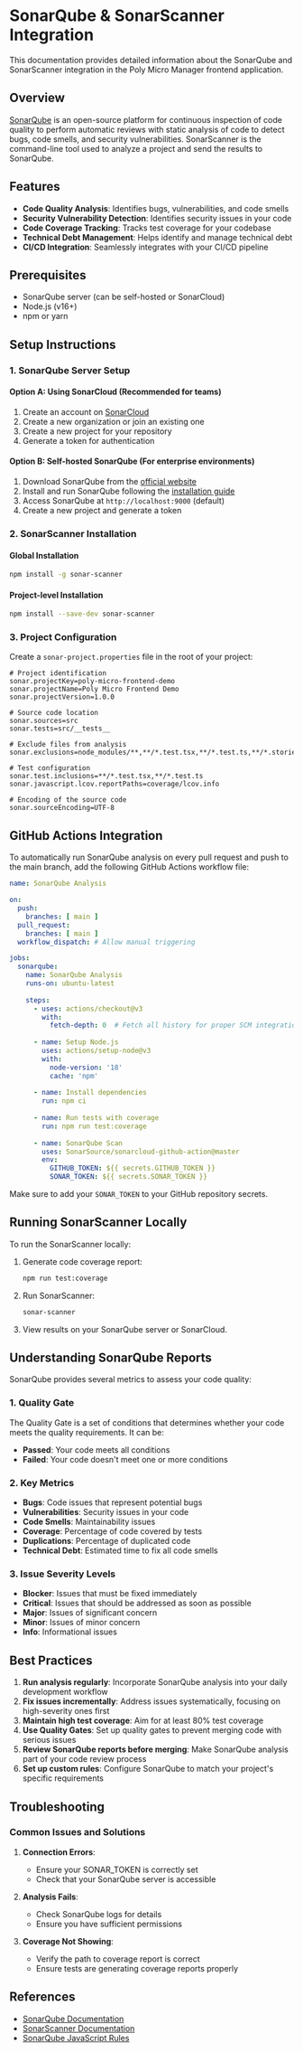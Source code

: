 # SonarQube & SonarScanner Integration

This documentation provides detailed information about the SonarQube and SonarScanner integration in the Poly Micro Manager frontend application.

## Overview

[SonarQube](https://www.sonarqube.org/) is an open-source platform for continuous inspection of code quality to perform automatic reviews with static analysis of code to detect bugs, code smells, and security vulnerabilities. SonarScanner is the command-line tool used to analyze a project and send the results to SonarQube.

## Features

- **Code Quality Analysis**: Identifies bugs, vulnerabilities, and code smells
- **Security Vulnerability Detection**: Identifies security issues in your code
- **Code Coverage Tracking**: Tracks test coverage for your codebase
- **Technical Debt Management**: Helps identify and manage technical debt
- **CI/CD Integration**: Seamlessly integrates with your CI/CD pipeline

## Prerequisites

- SonarQube server (can be self-hosted or SonarCloud)
- Node.js (v16+)
- npm or yarn

## Setup Instructions

### 1. SonarQube Server Setup

#### Option A: Using SonarCloud (Recommended for teams)

1. Create an account on [SonarCloud](https://sonarcloud.io/)
2. Create a new organization or join an existing one
3. Create a new project for your repository
4. Generate a token for authentication

#### Option B: Self-hosted SonarQube (For enterprise environments)

1. Download SonarQube from the [official website](https://www.sonarqube.org/downloads/)
2. Install and run SonarQube following the [installation guide](https://docs.sonarqube.org/latest/setup/install-server/)
3. Access SonarQube at `http://localhost:9000` (default)
4. Create a new project and generate a token

### 2. SonarScanner Installation

#### Global Installation

```bash
npm install -g sonar-scanner
```

#### Project-level Installation

```bash
npm install --save-dev sonar-scanner
```

### 3. Project Configuration

Create a `sonar-project.properties` file in the root of your project:

```properties
# Project identification
sonar.projectKey=poly-micro-frontend-demo
sonar.projectName=Poly Micro Frontend Demo
sonar.projectVersion=1.0.0

# Source code location
sonar.sources=src
sonar.tests=src/__tests__

# Exclude files from analysis
sonar.exclusions=node_modules/**,**/*.test.tsx,**/*.test.ts,**/*.stories.tsx

# Test configuration
sonar.test.inclusions=**/*.test.tsx,**/*.test.ts
sonar.javascript.lcov.reportPaths=coverage/lcov.info

# Encoding of the source code
sonar.sourceEncoding=UTF-8
```

## GitHub Actions Integration

To automatically run SonarQube analysis on every pull request and push to the main branch, add the following GitHub Actions workflow file:

```yaml
name: SonarQube Analysis

on:
  push:
    branches: [ main ]
  pull_request:
    branches: [ main ]
  workflow_dispatch: # Allow manual triggering

jobs:
  sonarqube:
    name: SonarQube Analysis
    runs-on: ubuntu-latest
    
    steps:
      - uses: actions/checkout@v3
        with:
          fetch-depth: 0  # Fetch all history for proper SCM integration
      
      - name: Setup Node.js
        uses: actions/setup-node@v3
        with:
          node-version: '18'
          cache: 'npm'
      
      - name: Install dependencies
        run: npm ci
      
      - name: Run tests with coverage
        run: npm run test:coverage
      
      - name: SonarQube Scan
        uses: SonarSource/sonarcloud-github-action@master
        env:
          GITHUB_TOKEN: ${{ secrets.GITHUB_TOKEN }}
          SONAR_TOKEN: ${{ secrets.SONAR_TOKEN }}
```

Make sure to add your `SONAR_TOKEN` to your GitHub repository secrets.

## Running SonarScanner Locally

To run the SonarScanner locally:

1. Generate code coverage report:
   ```bash
   npm run test:coverage
   ```

2. Run SonarScanner:
   ```bash
   sonar-scanner
   ```

3. View results on your SonarQube server or SonarCloud.

## Understanding SonarQube Reports

SonarQube provides several metrics to assess your code quality:

### 1. Quality Gate

The Quality Gate is a set of conditions that determines whether your code meets the quality requirements. It can be:
- **Passed**: Your code meets all conditions
- **Failed**: Your code doesn't meet one or more conditions

### 2. Key Metrics

- **Bugs**: Code issues that represent potential bugs
- **Vulnerabilities**: Security issues in your code
- **Code Smells**: Maintainability issues
- **Coverage**: Percentage of code covered by tests
- **Duplications**: Percentage of duplicated code
- **Technical Debt**: Estimated time to fix all code smells

### 3. Issue Severity Levels

- **Blocker**: Issues that must be fixed immediately
- **Critical**: Issues that should be addressed as soon as possible
- **Major**: Issues of significant concern
- **Minor**: Issues of minor concern
- **Info**: Informational issues

## Best Practices

1. **Run analysis regularly**: Incorporate SonarQube analysis into your daily development workflow
2. **Fix issues incrementally**: Address issues systematically, focusing on high-severity ones first
3. **Maintain high test coverage**: Aim for at least 80% test coverage
4. **Use Quality Gates**: Set up quality gates to prevent merging code with serious issues
5. **Review SonarQube reports before merging**: Make SonarQube analysis part of your code review process
6. **Set up custom rules**: Configure SonarQube to match your project's specific requirements

## Troubleshooting

### Common Issues and Solutions

1. **Connection Errors**:
   - Ensure your SONAR_TOKEN is correctly set
   - Check that your SonarQube server is accessible

2. **Analysis Fails**:
   - Check SonarQube logs for details
   - Ensure you have sufficient permissions

3. **Coverage Not Showing**:
   - Verify the path to coverage report is correct
   - Ensure tests are generating coverage reports properly

## References

- [SonarQube Documentation](https://docs.sonarqube.org/latest/)
- [SonarScanner Documentation](https://docs.sonarqube.org/latest/analysis/scan/sonarscanner/)
- [SonarQube JavaScript Rules](https://rules.sonarsource.com/javascript/)
